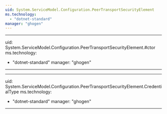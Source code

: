 ```yaml
---
uid: System.ServiceModel.Configuration.PeerTransportSecurityElement
ms.technology: 
  - "dotnet-standard"
manager: "ghogen"
---
```


---
uid: System.ServiceModel.Configuration.PeerTransportSecurityElement.#ctor
ms.technology: 
  - "dotnet-standard"
manager: "ghogen"
---

---
uid: System.ServiceModel.Configuration.PeerTransportSecurityElement.CredentialType
ms.technology: 
  - "dotnet-standard"
manager: "ghogen"
---

